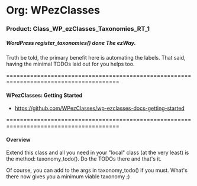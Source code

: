# Org: WPezClasses
### Product: Class_WP_ezClasses_Taxonomies_RT_1

##### WordPress register_taxonomies() done The ezWay. 

Truth be told, the primary benefit here is automating the labels. That said, having the minimal TODOs laid out for you helps too.  

=======================================================================================

#### WPezClasses: Getting Started
- https://github.com/WPezClasses/wp-ezclasses-docs-getting-started

=======================================================================================

#### Overview

Extend this class and all you need in your "local" class (at the very least) is the method: taxonomy_todo(). Do the TODOs there and that's it. 

Of course, you can add to the args in taxonomy_todo() if you must. What's there now gives you a minimum viable taxonomy ;)